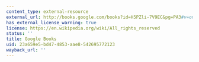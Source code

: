 ```yaml
---
content_type: external-resource
external_url: http://books.google.com/books?id=H5PZli-7V9EC&pg=PA3#v=onepage
has_external_license_warning: true
license: https://en.wikipedia.org/wiki/All_rights_reserved
status: ''
title: Google Books
uid: 23a659e5-bd47-4853-aae8-542695772123
wayback_url: ''
---
```

